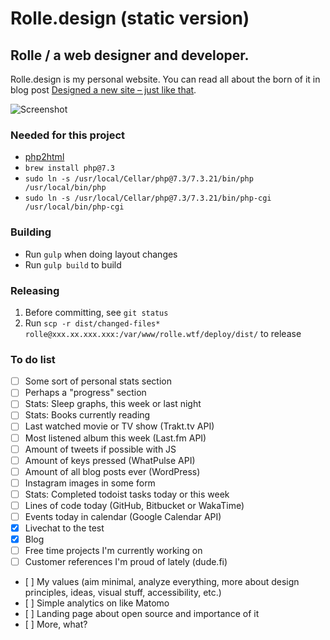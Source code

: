 # Rolle.design (static version)

## Rolle / a web designer and developer.

Rolle.design is my personal website. You can read all about the born of it in blog post [Designed a new site – just like that](https://rolle.design/designed-a-new-site-just-like-that).

![Screenshot](https://i.imgur.com/kSgRFIr.png "Screenshot")

### Needed for this project

- [php2html](https://github.com/bezoerb/php2html)
- `brew install php@7.3`
- `sudo ln -s /usr/local/Cellar/php@7.3/7.3.21/bin/php /usr/local/bin/php`
- `sudo ln -s /usr/local/Cellar/php@7.3/7.3.21/bin/php-cgi /usr/local/bin/php-cgi`

### Building

- Run `gulp` when doing layout changes
- Run `gulp build` to build

### Releasing

1. Before committing, see `git status`
2. Run `scp -r dist/changed-files* rolle@xxx.xx.xxx.xxx:/var/www/rolle.wtf/deploy/dist/` to release
### To do list

- [ ] Some sort of personal stats section
- [ ] Perhaps a "progress" section
- [ ] Stats: Sleep graphs, this week or last night
- [ ] Stats: Books currently reading
- [ ] Last watched movie or TV show (Trakt.tv API)
- [ ] Most listened album this week (Last.fm API)
- [ ] Amount of tweets if possible with JS
- [ ] Amount of keys pressed (WhatPulse API)
- [ ] Amount of all blog posts ever (WordPress)
- [ ] Instagram images in some form
- [ ] Stats: Completed todoist tasks today or this week
- [ ] Lines of code today (GitHub, Bitbucket or WakaTime)
- [ ] Events today in calendar (Google Calendar API)
- [x] Livechat to the test
- [x] Blog
- [ ] Free time projects I'm currently working on
- [ ] Customer references I'm proud of lately (dude.fi)
- [ ] My values (aim minimal, analyze everything, more about design principles, ideas, visual stuff, accessibility, etc.)
- [ ] Simple analytics on like Matomo
- [ ] Landing page about open source and importance of it
- [ ] More, what?
